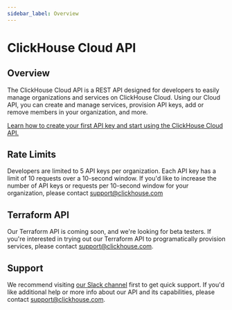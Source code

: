 ```yaml
---
sidebar_label: Overview
---
```


# ClickHouse Cloud API

## Overview

The ClickHouse Cloud API is a REST API designed for developers to easily manage organizations and services on ClickHouse Cloud. Using our Cloud API, you can create and manage services, provision API keys, add or remove members in your organization, and more.

[Learn how to create your first API key and start using the ClickHouse Cloud API.](/docs/en/cloud/manage/openapi.md)

## Rate Limits

Developers are limited to 5 API keys per organization. Each API key has a limit of 10 requests over a 10-second window. If you'd like to increase the number of API keys or requests per 10-second window for your organization, please contact support@clickhouse.com


## Terraform API

Our Terraform API is coming soon, and we're looking for beta testers. If you're interested in trying out our Terraform API to programatically provision services, please contact support@clickhouse.com.

## Support

We recommend visiting [our Slack channel](https://clickhouse.com/slack) first to get quick support. If you'd like additional help or more info about our API and its capabilities, please contact support@clickhouse.com.
